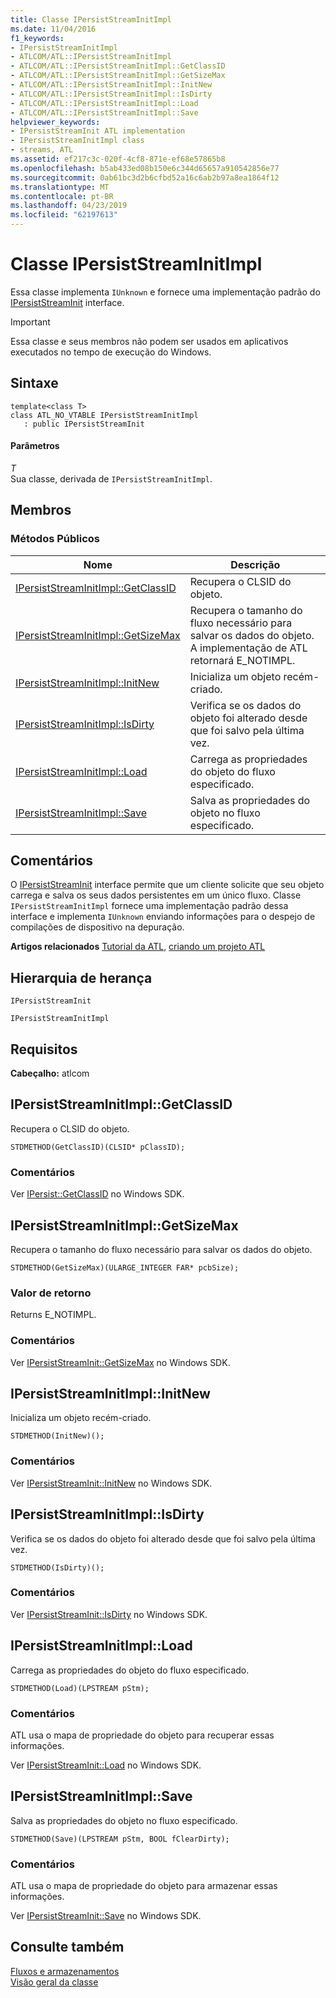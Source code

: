 ```yaml
---
title: Classe IPersistStreamInitImpl
ms.date: 11/04/2016
f1_keywords:
- IPersistStreamInitImpl
- ATLCOM/ATL::IPersistStreamInitImpl
- ATLCOM/ATL::IPersistStreamInitImpl::GetClassID
- ATLCOM/ATL::IPersistStreamInitImpl::GetSizeMax
- ATLCOM/ATL::IPersistStreamInitImpl::InitNew
- ATLCOM/ATL::IPersistStreamInitImpl::IsDirty
- ATLCOM/ATL::IPersistStreamInitImpl::Load
- ATLCOM/ATL::IPersistStreamInitImpl::Save
helpviewer_keywords:
- IPersistStreamInit ATL implementation
- IPersistStreamInitImpl class
- streams, ATL
ms.assetid: ef217c3c-020f-4cf8-871e-ef68e57865b8
ms.openlocfilehash: b5ab433ed08b150e6c344d65657a910542856e77
ms.sourcegitcommit: 0ab61bc3d2b6cfbd52a16c6ab2b97a8ea1864f12
ms.translationtype: MT
ms.contentlocale: pt-BR
ms.lasthandoff: 04/23/2019
ms.locfileid: "62197613"
---
```

# <a name="ipersiststreaminitimpl-class"></a>Classe IPersistStreamInitImpl

Essa classe implementa `IUnknown` e fornece uma implementação padrão do [IPersistStreamInit](/windows/desktop/api/ocidl/nn-ocidl-ipersiststreaminit) interface.

> [!IMPORTANT]
>  Essa classe e seus membros não podem ser usados em aplicativos executados no tempo de execução do Windows.

## <a name="syntax"></a>Sintaxe

```
template<class T>
class ATL_NO_VTABLE IPersistStreamInitImpl
   : public IPersistStreamInit
```

#### <a name="parameters"></a>Parâmetros

*T*<br/>
Sua classe, derivada de `IPersistStreamInitImpl`.

## <a name="members"></a>Membros

### <a name="public-methods"></a>Métodos Públicos

|Nome|Descrição|
|----------|-----------------|
|[IPersistStreamInitImpl::GetClassID](#getclassid)|Recupera o CLSID do objeto.|
|[IPersistStreamInitImpl::GetSizeMax](#getsizemax)|Recupera o tamanho do fluxo necessário para salvar os dados do objeto. A implementação de ATL retornará E_NOTIMPL.|
|[IPersistStreamInitImpl::InitNew](#initnew)|Inicializa um objeto recém-criado.|
|[IPersistStreamInitImpl::IsDirty](#isdirty)|Verifica se os dados do objeto foi alterado desde que foi salvo pela última vez.|
|[IPersistStreamInitImpl::Load](#load)|Carrega as propriedades do objeto do fluxo especificado.|
|[IPersistStreamInitImpl::Save](#save)|Salva as propriedades do objeto no fluxo especificado.|

## <a name="remarks"></a>Comentários

O [IPersistStreamInit](/windows/desktop/api/ocidl/nn-ocidl-ipersiststreaminit) interface permite que um cliente solicite que seu objeto carrega e salva os seus dados persistentes em um único fluxo. Classe `IPersistStreamInitImpl` fornece uma implementação padrão dessa interface e implementa `IUnknown` enviando informações para o despejo de compilações de dispositivo na depuração.

**Artigos relacionados** [Tutorial da ATL](../../atl/active-template-library-atl-tutorial.md), [criando um projeto ATL](../../atl/reference/creating-an-atl-project.md)

## <a name="inheritance-hierarchy"></a>Hierarquia de herança

`IPersistStreamInit`

`IPersistStreamInitImpl`

## <a name="requirements"></a>Requisitos

**Cabeçalho:** atlcom

##  <a name="getclassid"></a>  IPersistStreamInitImpl::GetClassID

Recupera o CLSID do objeto.

```
STDMETHOD(GetClassID)(CLSID* pClassID);
```

### <a name="remarks"></a>Comentários

Ver [IPersist::GetClassID](/windows/desktop/api/objidl/nf-objidl-ipersist-getclassid) no Windows SDK.

##  <a name="getsizemax"></a>  IPersistStreamInitImpl::GetSizeMax

Recupera o tamanho do fluxo necessário para salvar os dados do objeto.

```
STDMETHOD(GetSizeMax)(ULARGE_INTEGER FAR* pcbSize);
```

### <a name="return-value"></a>Valor de retorno

Returns E_NOTIMPL.

### <a name="remarks"></a>Comentários

Ver [IPersistStreamInit::GetSizeMax](/windows/desktop/api/ocidl/nf-ocidl-ipersiststreaminit-getsizemax) no Windows SDK.

##  <a name="initnew"></a>  IPersistStreamInitImpl::InitNew

Inicializa um objeto recém-criado.

```
STDMETHOD(InitNew)();
```

### <a name="remarks"></a>Comentários

Ver [IPersistStreamInit::InitNew](/windows/desktop/api/ocidl/nf-ocidl-ipersiststreaminit-initnew) no Windows SDK.

##  <a name="isdirty"></a>  IPersistStreamInitImpl::IsDirty

Verifica se os dados do objeto foi alterado desde que foi salvo pela última vez.

```
STDMETHOD(IsDirty)();
```

### <a name="remarks"></a>Comentários

Ver [IPersistStreamInit::IsDirty](/windows/desktop/api/ocidl/nf-ocidl-ipersiststreaminit-isdirty) no Windows SDK.

##  <a name="load"></a>  IPersistStreamInitImpl::Load

Carrega as propriedades do objeto do fluxo especificado.

```
STDMETHOD(Load)(LPSTREAM pStm);
```

### <a name="remarks"></a>Comentários

ATL usa o mapa de propriedade do objeto para recuperar essas informações.

Ver [IPersistStreamInit::Load](/windows/desktop/api/ocidl/nf-ocidl-ipersiststreaminit-load) no Windows SDK.

##  <a name="save"></a>  IPersistStreamInitImpl::Save

Salva as propriedades do objeto no fluxo especificado.

```
STDMETHOD(Save)(LPSTREAM pStm, BOOL fClearDirty);
```

### <a name="remarks"></a>Comentários

ATL usa o mapa de propriedade do objeto para armazenar essas informações.

Ver [IPersistStreamInit::Save](/windows/desktop/api/ocidl/nf-ocidl-ipersiststreaminit-save) no Windows SDK.

## <a name="see-also"></a>Consulte também

[Fluxos e armazenamentos](/windows/desktop/Stg/storages-and-streams)<br/>
[Visão geral da classe](../../atl/atl-class-overview.md)
